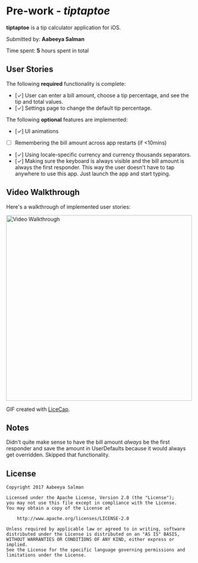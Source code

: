 # Pre-work - *tiptaptoe*

**tiptaptoe** is a tip calculator application for iOS.

Submitted by: **Aabeeya Salman**

Time spent: **5** hours spent in total

## User Stories

The following **required** functionality is complete:

* [✓] User can enter a bill amount, choose a tip percentage, and see the tip and total values.
* [✓] Settings page to change the default tip percentage.

The following **optional** features are implemented:
* [✓] UI animations
* [ ] Remembering the bill amount across app restarts (if <10mins)
* [✓] Using locale-specific currency and currency thousands separators.
* [✓] Making sure the keyboard is always visible and the bill amount is always the first responder. This way the user doesn't have to tap anywhere to use this app. Just launch the app and start typing.

## Video Walkthrough 

Here's a walkthrough of implemented user stories:

<img src='http://i.imgur.com/2WLdDyJ.gif' title='Video Walkthrough' width='498' alt='Video Walkthrough' />

GIF created with [LiceCap](http://www.cockos.com/licecap/).

## Notes

Didn't quite make sense to have the bill amount _always_ be the first responder and save the amount in UserDefaults because it would always get overridden. Skipped that functionality.

## License

    Copyright 2017 Aabeeya Salman

    Licensed under the Apache License, Version 2.0 (the "License");
    you may not use this file except in compliance with the License.
    You may obtain a copy of the License at

        http://www.apache.org/licenses/LICENSE-2.0

    Unless required by applicable law or agreed to in writing, software
    distributed under the License is distributed on an "AS IS" BASIS,
    WITHOUT WARRANTIES OR CONDITIONS OF ANY KIND, either express or implied.
    See the License for the specific language governing permissions and
    limitations under the License.